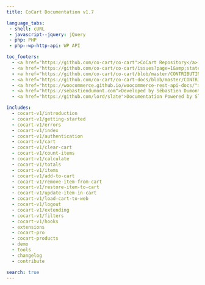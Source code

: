 ```yaml
---
title: CoCart Documentation v1.7

language_tabs:
 - shell: cURL
 - javascript--jquery: jQuery
 - php: PHP
 - php--wp-http-api: WP API

toc_footers:
  - <a href="https://github.com/co-cart/co-cart">CoCart Repository</a>
  - <a href="https://github.com/co-cart/co-cart/issues?page=1&amp;state=open">CoCart Issues</a>
  - <a href="https://github.com/co-cart/co-cart/blob/master/CONTRIBUTING.md">Contribute to CoCart</a>
  - <a href="https://github.com/co-cart/co-cart-docs/blob/master/CONTRIBUTING.md">Contribute to Documentation</a>
  - <a href="https://woocommerce.github.io/woocommerce-rest-api-docs/">WooCommerce REST API Docs</a>
  - <a href="https://sebastiendumont.com">Developed by Sébastien Dumont</a>
  - <a href="https://github.com/lord/slate">Documentation Powered by Slate</a>

includes:
  - cocart-v1/introduction
  - cocart-v1/getting-started
  - cocart-v1/errors
  - cocart-v1/index
  - cocart-v1/authentication
  - cocart-v1/cart
  - cocart-v1/clear-cart
  - cocart-v1/count-items
  - cocart-v1/calculate
  - cocart-v1/totals
  - cocart-v1/items
  - cocart-v1/add-to-cart
  - cocart-v1/remove-item-from-cart
  - cocart-v1/restore-item-to-cart
  - cocart-v1/update-item-in-cart
  - cocart-v1/load-cart-to-web
  - cocart-v1/logout
  - cocart-v1/extending
  - cocart-v1/filters
  - cocart-v1/hooks
  - extensions
  - cocart-pro
  - cocart-products
  - demo
  - tools
  - changelog
  - contribute

search: true
---
```

